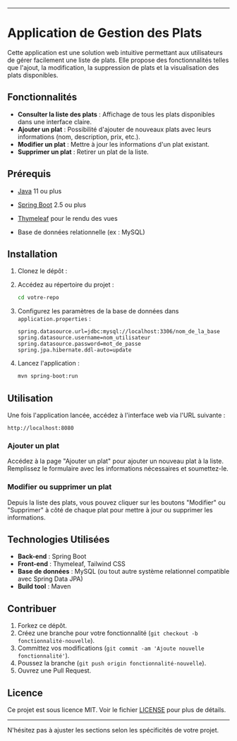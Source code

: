 
---

# Application de Gestion des Plats

Cette application est une solution web intuitive permettant aux utilisateurs de gérer facilement une liste de plats. Elle propose des fonctionnalités telles que l'ajout, la modification, la suppression de plats et la visualisation des plats disponibles.

## Fonctionnalités

- **Consulter la liste des plats** : Affichage de tous les plats disponibles dans une interface claire.
- **Ajouter un plat** : Possibilité d'ajouter de nouveaux plats avec leurs informations (nom, description, prix, etc.).
- **Modifier un plat** : Mettre à jour les informations d'un plat existant.
- **Supprimer un plat** : Retirer un plat de la liste.
  
## Prérequis

- [Java](https://www.java.com/fr/download/) 11 ou plus
- [Spring Boot](https://spring.io/projects/spring-boot) 2.5 ou plus
- [Thymeleaf](https://www.thymeleaf.org/) pour le rendu des vues

- Base de données relationnelle (ex : MySQL)

## Installation

1. Clonez le dépôt : 
   
2. Accédez au répertoire du projet :
   ```bash
   cd votre-repo
   ```

3. Configurez les paramètres de la base de données dans `application.properties` :
   ```properties
   spring.datasource.url=jdbc:mysql://localhost:3306/nom_de_la_base
   spring.datasource.username=nom_utilisateur
   spring.datasource.password=mot_de_passe
   spring.jpa.hibernate.ddl-auto=update
   ```

4. Lancez l'application :
   ```bash
   mvn spring-boot:run
   ```

## Utilisation

Une fois l'application lancée, accédez à l'interface web via l'URL suivante :

```
http://localhost:8080
```

### Ajouter un plat

Accédez à la page "Ajouter un plat" pour ajouter un nouveau plat à la liste. Remplissez le formulaire avec les informations nécessaires et soumettez-le.

### Modifier ou supprimer un plat

Depuis la liste des plats, vous pouvez cliquer sur les boutons "Modifier" ou "Supprimer" à côté de chaque plat pour mettre à jour ou supprimer les informations.

## Technologies Utilisées

- **Back-end** : Spring Boot
- **Front-end** : Thymeleaf, Tailwind CSS
- **Base de données** : MySQL (ou tout autre système relationnel compatible avec Spring Data JPA)
- **Build tool** : Maven

## Contribuer

1. Forkez ce dépôt.
2. Créez une branche pour votre fonctionnalité (`git checkout -b fonctionnalité-nouvelle`).
3. Committez vos modifications (`git commit -am 'Ajoute nouvelle fonctionnalité'`).
4. Poussez la branche (`git push origin fonctionnalité-nouvelle`).
5. Ouvrez une Pull Request.

## Licence

Ce projet est sous licence MIT. Voir le fichier [LICENSE](LICENSE) pour plus de détails.

---

N'hésitez pas à ajuster les sections selon les spécificités de votre projet.
